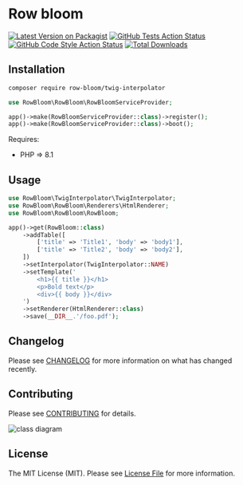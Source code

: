 # Row bloom

[![Latest Version on Packagist](https://img.shields.io/packagist/v/row-bloom/twig-interpolator.svg?style=flat-square)](https://packagist.org/packages/row-bloom/twig-interpolator)
[![GitHub Tests Action Status](https://img.shields.io/github/actions/workflow/status/row-bloom/twig-interpolator/run-tests.yml?branch=main&label=tests&style=flat-square)](https://github.com/row-bloom/twig-interpolator/actions?query=workflow%3Arun-tests+branch%3Amain)
[![GitHub Code Style Action Status](https://img.shields.io/github/actions/workflow/status/row-bloom/twig-interpolator/fix-php-code-style-issues.yml?branch=main&label=code%20style&style=flat-square)](https://github.com/row-bloom/twig-interpolator/actions?query=workflow%3A"Fix+PHP+code+style+issues"+branch%3Amain)
[![Total Downloads](https://img.shields.io/packagist/dt/row-bloom/twig-interpolator.svg?style=flat-square)](https://packagist.org/packages/row-bloom/twig-interpolator)

## Installation

```bash
composer require row-bloom/twig-interpolator
```

```php
use RowBloom\RowBloom\RowBloomServiceProvider;

app()->make(RowBloomServiceProvider::class)->register();
app()->make(RowBloomServiceProvider::class)->boot();
```

Requires:

- PHP => 8.1

## Usage

```php
use RowBloom\TwigInterpolator\TwigInterpolator;
use RowBloom\RowBloom\Renderers\HtmlRenderer;
use RowBloom\RowBloom\RowBloom;

app()->get(RowBloom::class)
    ->addTable([
        ['title' => 'Title1', 'body' => 'body1'],
        ['title' => 'Title2', 'body' => 'body2'],
    ])
    ->setInterpolator(TwigInterpolator::NAME)
    ->setTemplate('
        <h1>{{ title }}</h1>
        <p>Bold text</p>
        <div>{{ body }}</div>
    ')
    ->setRenderer(HtmlRenderer::class)
    ->save(__DIR__.'/foo.pdf');
```

## Changelog

Please see [CHANGELOG](CHANGELOG.md) for more information on what has changed recently.

## Contributing

Please see [CONTRIBUTING](CONTRIBUTING.md) for details.

![class diagram](./class_diagram.drawio.png)

## License

The MIT License (MIT). Please see [License File](LICENSE.md) for more information.
